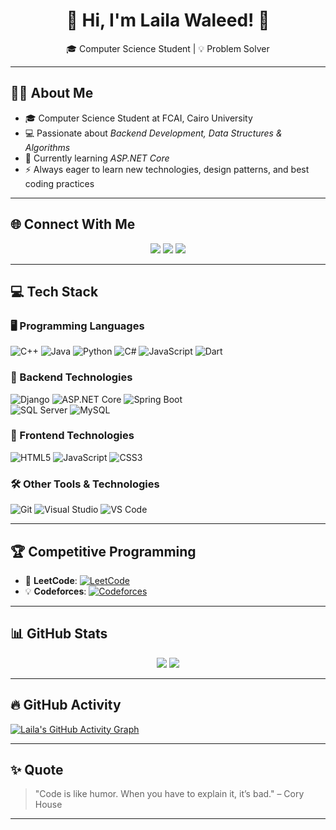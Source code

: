 <div align="center">
  <h1>🌸 Hi, I'm Laila Waleed! 🌸</h1>
  <p>🎓 Computer Science Student | 💡 Problem Solver</p>
</div>

---

## 👩‍💻 About Me
- 🎓 Computer Science Student at FCAI, Cairo University
- 💻 Passionate about *Backend Development, Data Structures & Algorithms*  
- 🌱 Currently learning *ASP.NET Core*  
- ⚡ Always eager to learn new technologies, design patterns, and best coding practices

---

## 🌐 Connect With Me  
<p align="center">
  <a href="https://linkedin.com/in/your-profile"><img src="https://img.shields.io/badge/LinkedIn-0A66C2.svg?style=for-the-badge&logo=linkedin&logoColor=white"></a>
  <a href="https://github.com/lailawaleed"><img src="https://img.shields.io/badge/GitHub-181717?style=for-the-badge&logo=github&logoColor=white"></a>
  <a href="mailto:lailawlaeed@gmail.com"><img src="https://img.shields.io/badge/Email-D14836?logo=gmail&logoColor=white&style=for-the-badge"></a>
</p>

---

## 💻 Tech Stack  

### 🖥️ Programming Languages  
![C++](https://img.shields.io/badge/c++-%2300599C.svg?style=flat&logo=c%2B%2B&logoColor=white) 
![Java](https://img.shields.io/badge/java-%23ED8B00.svg?style=flat&logo=openjdk&logoColor=white) 
![Python](https://img.shields.io/badge/python-3670A0?style=flat&logo=python&logoColor=ffdd54) 
![C#](https://img.shields.io/badge/c%23-%23239120.svg?style=flat&logo=csharp&logoColor=white) 
![JavaScript](https://img.shields.io/badge/javascript-%23323330.svg?style=flat&logo=javascript&logoColor=%23F7DF1E) 
![Dart](https://img.shields.io/badge/dart-%230175C2.svg?style=flat&logo=dart&logoColor=white)  

### 🔧 Backend Technologies  
![Django](https://img.shields.io/badge/django-%23092E20.svg?style=flat&logo=django&logoColor=white) 
![ASP.NET Core](https://img.shields.io/badge/ASP.NET%20Core-5C2D91.svg?style=flat&logo=.net&logoColor=white) 
![Spring Boot](https://img.shields.io/badge/Spring%20Boot-%236DB33F.svg?style=flat&logo=spring&logoColor=white)  
![SQL Server](https://img.shields.io/badge/Microsoft%20SQL%20Server-CC2927?style=flat&logo=microsoft%20sql%20server&logoColor=white) 
![MySQL](https://img.shields.io/badge/mysql-4479A1.svg?style=flat&logo=mysql&logoColor=white)  

### 🎨 Frontend Technologies  
![HTML5](https://img.shields.io/badge/html5-%23E34F26.svg?style=flat&logo=html5&logoColor=white) 
![JavaScript](https://img.shields.io/badge/javascript-%23323330.svg?style=flat&logo=javascript&logoColor=%23F7DF1E) 
![CSS3](https://img.shields.io/badge/css3-%231572B6.svg?style=flat&logo=css3&logoColor=white)  

### 🛠️ Other Tools & Technologies  
![Git](https://img.shields.io/badge/git-%23F05033.svg?style=flat&logo=git&logoColor=white) 
![Visual Studio](https://img.shields.io/badge/Visual%20Studio-5C2D91.svg?style=flat&logo=visual-studio&logoColor=white) 
![VS Code](https://img.shields.io/badge/VS%20Code-007ACC.svg?style=flat&logo=visual-studio-code&logoColor=white)  
 


---

## 🏆 Competitive Programming  
- 🎯 **LeetCode**: [![LeetCode](https://img.shields.io/badge/LeetCode-FFA116?style=flat&logo=leetcode&logoColor=white)](https://leetcode.com/u/LailaWaleed/)  
- 💡 **Codeforces**: [![Codeforces](https://img.shields.io/badge/Codeforces-1F8ACB?style=flat&logo=codeforces&logoColor=white)](https://codeforces.com/profile/Laila_18)  

---

## 📊 GitHub Stats  
<p align="center">
  <img src="https://github-readme-stats.vercel.app/api?username=lailawaleed&theme=dark&hide_border=false&include_all_commits=true&count_private=true" />
  <img src="https://github-readme-streak-stats.herokuapp.com/?user=lailawaleed&theme=dark&hide_border=false" />
</p>

---

## 🔥 GitHub Activity  
[![Laila's GitHub Activity Graph](https://github-readme-activity-graph.vercel.app/graph?username=lailawaleed&theme=github-dark)](https://github.com/ashutosh00710/github-readme-activity-graph)  

---
<!--## 📌 Pinned Repositories  
<p align="center">
  <a href="https://github.com/lailawaleed/your-repo-1">
    <img src="https://github-readme-stats.vercel.app/api/pin/?username=lailawaleed&repo=your-repo-1&theme=dark" />
  </a>
  <a href="https://github.com/lailawaleed/your-repo-2">
    <img src="https://github-readme-stats.vercel.app/api/pin/?username=lailawaleed&repo=your-repo-2&theme=dark" />
  </a>
</p>
-->

## ✨ Quote  
> "Code is like humor. When you have to explain it, it’s bad." – Cory House  

---

<!-- Proudly created with GPRM ( https://gprm.itsvg.in ) -->
